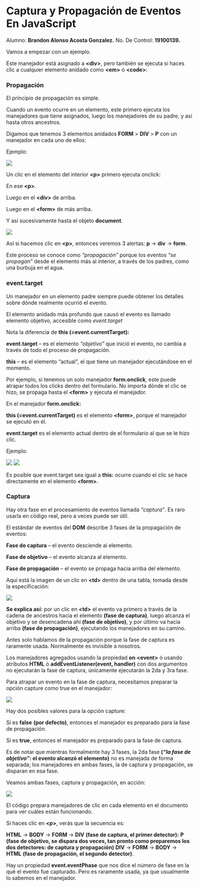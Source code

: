 # Captura y Propagación de Eventos En JavaScript #

Alumno: **Brandon Alonso Acosta Gonzalez.**
No. De Control: **19100139.**

Vamos a empezar con un ejemplo.

Este manejador está asignado a **<**div**>**, pero también se ejecuta si haces clic a cualquier elemento anidado como **<**em**>** ó **<**code**>**:

### **Propagación**

El principio de propagación es simple.

Cuando un evento ocurre en un elemento, este primero ejecuta los manejadores que tiene asignados, luego los manejadores de su padre, y así hasta otros ancestros.

Digamos que tenemos 3 elementos anidados **FORM** > **DIV** > **P** con un manejador en cada uno de ellos:

Ejemplo:

<img src ="https://scontent.xx.fbcdn.net/v/t1.15752-9/277615334_725205611821402_4197824097359398404_n.png?_nc_cat=105&ccb=1-5&_nc_sid=aee45a&_nc_eui2=AeFSA65ltWvF00piahqpAeSkZaM9fiF0119loz1-IXTXXy46VNXtIyrZyLsYCU1G_WGAWQP0LQqKrBRBTArr84Nf&_nc_ohc=iVEdxQLvI9cAX_gtcIe&_nc_ad=z-m&_nc_cid=0&_nc_ht=scontent.xx&oh=03_AVIqunUc7HsB0MiRNxd497VlmLNciSV-HtdbfbW4Blmnow&oe=626D0932">

Un clic en el elemento del interior **<**p**>** primero ejecuta onclick:

En ese **<**p**>**.

Luego en el **<**div**>** de arriba.

Luego en el **<**form**>** de más arriba.

Y así sucesivamente hasta el objeto **document**.

<img src ="https://scontent.xx.fbcdn.net/v/t1.15752-9/277596970_537275937766057_6989615068335078423_n.png?_nc_cat=109&ccb=1-5&_nc_sid=aee45a&_nc_eui2=AeHgKfWmyCPWKvR8ayoLXLbpHgi-me3__oEeCL6Z7f_-gQ7HA5P03ZTTkHc5SXVY3MX_ya004X9uPGnwwki4sxFT&_nc_ohc=1u2MPFgqt4IAX_5s25x&_nc_ad=z-m&_nc_cid=0&_nc_ht=scontent.xx&oh=03_AVKet0zKgf_6BWrEmjY31VrXXtNNC9IVl3MXHumZcvz_Vw&oe=626D0514">

Así si hacemos clic en **<**p**>**, entonces veremos 3 alertas: **p** → **div** → **form**.

Este proceso se conoce como *“propagación”* porque los eventos *“se propagan”* desde el elemento más al interior, a través de los padres, como una burbuja en el agua.

### **event.target**
Un manejador en un elemento padre siempre puede obtener los detalles sobre dónde realmente ocurrió el evento.

El elemento anidado más profundo que causó el evento es llamado elemento objetivo, accesible como *event.target*

Nota la diferencia de **this (=event.currentTarget):**

**event.target** – es el elemento *“objetivo”* que inició el evento, no cambia a través de todo el proceso de propagación.

**this** – es el elemento “actual”, el que tiene un manejador ejecutándose en el momento.

Por ejemplo, si tenemos un solo manejador **form.onclick**, este puede atrapar todos los clicks dentro del formulario. No importa dónde el clic se hizo, se propaga hasta el **<**form**>** y ejecuta el manejador.

En el manejador **form.onclick:**

**this (=event.currentTarget)** es el elemento **<**form**>**, porque el manejador se ejecutó en él.

**event.target** es el elemento actual dentro de el formulario al que se le hizo clic.

Ejemplo:

<img src ="https://scontent.xx.fbcdn.net/v/t1.15752-9/277592182_671099180795149_3768383411015278172_n.png?_nc_cat=103&ccb=1-5&_nc_sid=aee45a&_nc_eui2=AeHy1j0vtb1cFuISbjs10g9f5LmIZ0ipJ2rkuYhnSKknamLkpXGhcHsZgdjjPSrZ3pL4939pHdT8XKImyed7q0kQ&_nc_ohc=kQ2JwIV8GSIAX91Rvcc&_nc_ad=z-m&_nc_cid=0&_nc_ht=scontent.xx&oh=03_AVI5UoU8ee--2BN4c7hsnCuRU-5510MHnA-2SI9FhK94Kg&oe=626CD75F">

<img src ="https://scontent.xx.fbcdn.net/v/t1.15752-9/277593158_519387812909006_7751621508915397229_n.png?_nc_cat=100&ccb=1-5&_nc_sid=aee45a&_nc_eui2=AeHieGKK8NjBtuyWBE7qmjfIdlPELTl67LF2U8QtOXrssdW0WLM_LbQpSo8Xml9IqiJzFMQDzxfM4HVDxc9rzUeD&_nc_ohc=XT4Kyi_LUuEAX-i1Zhf&_nc_ad=z-m&_nc_cid=0&_nc_ht=scontent.xx&oh=03_AVJ-bZNnW2U9aXYfUKnW96hUdHpFvlaFa8UR1Fydnll4qg&oe=626D55EC">

Es posible que event.target sea igual a **this:** ocurre cuando el clic se hace directamente en el elemento **<**form**>**.

### **Captura**

Hay otra fase en el procesamiento de eventos llamada *“captura”*. Es raro usarla en código real, pero a veces puede ser útil.

El estándar de eventos del **DOM** describe 3 fases de la propagación de eventos:

**Fase de captura** – el evento desciende al elemento.

**Fase de objetivo** – el evento alcanza al elemento.

**Fase de propagación** – el evento se propaga hacia arriba del elemento.

Aquí está la imagen de un clic en **<**td**>** dentro de una tabla, tomada desde la especificación:

<img src ="https://scontent.xx.fbcdn.net/v/t1.15752-9/277609792_2114842248674282_1559767068562066587_n.png?_nc_cat=109&ccb=1-5&_nc_sid=aee45a&_nc_eui2=AeFd2HQqaQqv1i3DoGqvwR7LEx7S7No8w_wTHtLs2jzD_GGUHEYE0rejowvAb71VHXdJwwhfWosuB0kV2R-Fd-yb&_nc_ohc=_Qkez_7WGIAAX8WOp35&_nc_ad=z-m&_nc_cid=0&_nc_ht=scontent.xx&oh=03_AVIJ9NTon99lIeNlXFr9dWJ45Qmg1RKjyBpw1Dh8NPKTUg&oe=626FFA60
">

**Se explica así:** por un clic en **<**td**>** el evento va primero a través de la cadena de ancestros hacia el elemento **(fase de captura)**, luego alcanza el objetivo y se desencadena ahí **(fase de objetivo)**, y por último va hacia arriba **(fase de propagación)**, ejecutando los manejadores en su camino.

Antes solo hablamos de la propagación porque la fase de captura es raramente usada. Normalmente es invisible a nosotros.

Los manejadores agregados usando la propiedad **on** **<**event**>** ó usando atributos **HTML** ó **addEventListener(event, handler)** con dos argumentos no ejecutarán la fase de captura, únicamente ejecutarán la 2da y 3ra fase.

Para atrapar un evento en la fase de captura, necesitamos preparar la opción capture como true en el manejador:


<img src ="https://scontent.xx.fbcdn.net/v/t1.15752-9/277601018_1378764029252341_4864108464956108727_n.png?_nc_cat=109&ccb=1-5&_nc_sid=aee45a&_nc_eui2=AeHbzydlxgX5Qtq5lDsfkGnAL-zt6XouoUkv7O3pei6hSTd4BQKqcM3u8ZqhD-tyw51_ufF7SL-jXFwOyw8HN6sX&_nc_ohc=gVWBA6HhO10AX_hyS3u&_nc_ad=z-m&_nc_cid=0&_nc_ht=scontent.xx&oh=03_AVJwhCycN8rmyh6EYeDnqzCR9rpB65K67UUfel59ZnIz0g&oe=62709CB9">

Hay dos posibles valores para la opción capture:

Si es **false** **(por defecto)**, entonces el manejador es preparado para la fase de propagación.

Si es **true**, entonces el manejador es preparado para la fase de captura.

Es de notar que mientras formalmente hay 3 fases, la 2da fase **(*“la fase de objetivo”*: el evento alcanzó el elemento)** no es manejada de forma separada; los manejadores en ambas fases, la de captura y propagación, se disparan en esa fase.

Veamos ambas fases, captura y propagación, en acción:

<img src ="https://scontent.xx.fbcdn.net/v/t1.15752-9/277542171_553467322780103_7044577110777365738_n.png?_nc_cat=104&ccb=1-5&_nc_sid=aee45a&_nc_eui2=AeHyuZOUYhZGv_KCNfx6CgT1XsMGYrxSfttewwZivFJ-2ynMk-NosYmxtypllJuPAQYk4a_ONqk9fEAUx7eq7iUk&_nc_ohc=ciovCdg6ieUAX_ICl9D&_nc_ad=z-m&_nc_cid=0&_nc_ht=scontent.xx&oh=03_AVILIkhXpq6iUmxqoQDOyjaXb55KDimYA7PvZzGzhYwytA&oe=626FA44F">

El código prepara manejadores de clic en cada elemento en el documento para ver cuáles están funcionando.

Si haces clic en **<**p**>**, verás que la secuencia es:

**HTML** → **BODY** → **FORM** → **DIV** **(fase de captura, el primer detector):**
**P** **(fase de objetivo, se dispara dos veces, tan pronto como preparemos los dos detectores: de captura y propagación)**
**DIV** → **FORM** → **BODY** → **HTML** **(fase de propagación, el segundo detector)**.

Hay un propiedad **event.eventPhase** que nos dice el número de fase en la qué el evento fue capturado. Pero es raramente usada, ya que usualmente lo sabemos en el manejador.



